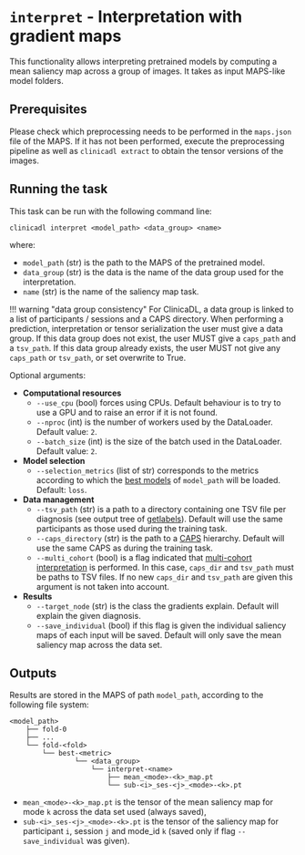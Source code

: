 # `interpret` - Interpretation with gradient maps

This functionality allows interpreting pretrained models by computing a mean saliency map
across a group of images. It takes as input MAPS-like model folders.

## Prerequisites

Please check which preprocessing needs to
be performed in the `maps.json` file of the MAPS. If it has
not been performed, execute the preprocessing pipeline as well as `clinicadl
extract` to obtain the tensor versions of the images.

<!--Some pretrained models are available to [download
here](https://aramislab.paris.inria.fr/files/data/models/dl/models_v002/). You
can download them using your navigator or the command line. For example, to get
the model "Image-based" with a single split type:

```
curl -k https://aramislab.paris.inria.fr/files/data/models/dl/models_v002/model_exp3_splits_1.tar.gz  -o model_exp3_splits_1.tar.gz
tar xf model_exp3_splits_1.tar.gz
```
-->

## Running the task
This task can be run with the following command line:
```Text
clinicadl interpret <model_path> <data_group> <name>

```
where:

- `model_path` (str) is the path to the MAPS of the pretrained model.
- `data_group` (str) is the data is the name of the data group used for the interpretation.
- `name` (str) is the name of the saliency map task.

!!! warning "data group consistency"
    For ClinicaDL, a data group is linked to a list of participants / sessions and a CAPS directory.
    When performing a prediction, interpretation or tensor serialization the user must give a data group.
    If this data group does not exist, the user MUST give a `caps_path` and a `tsv_path`.
    If this data group already exists, the user MUST not give any `caps_path` or `tsv_path`, or set overwrite to True.


Optional arguments:

- **Computational resources**
    - `--use_cpu` (bool) forces using CPUs. Default behaviour is to try to use a
      GPU and to raise an error if it is not found.
    - `--nproc` (int) is the number of workers used by the DataLoader. Default value: `2`.
    - `--batch_size` (int) is the size of the batch used in the DataLoader. Default value: `2`.
- **Model selection**
    - `--selection_metrics` (list of str) corresponds to the metrics according to which the 
    [best models](Train/Details.md#model-selection) of `model_path` will be loaded. Default: `loss`.
- **Data management**
    - `--tsv_path` (str) is a path to a directory containing one TSV file per diagnosis
    (see output tree of [getlabels](./TSVTools.md#getlabels---extract-labels-specific-to-alzheimers-disease)). 
    Default will use the same participants as those used during the training task.
    - `--caps_directory` (str) is the path to a [CAPS](https://aramislab.paris.inria.fr/clinica/docs/public/latest/CAPS/Introduction/) hierarchy.
    Default will use the same CAPS as during the training task.
    - `--multi_cohort` (bool) is a flag indicated that [multi-cohort interpretation](Train/Details.md#multi-cohort) is performed.
    In this case, `caps_dir` and `tsv_path` must be paths to TSV files. If no new `caps_dir` and `tsv_path` are 
    given this argument is not taken into account. 
- **Results**
    - `--target_node` (str) is the class the gradients explain. Default will explain
    the given diagnosis.
    - `--save_individual` (bool) if this flag is given the individual saliency maps of each input will be saved. 
      Default will only save the mean saliency map across the data set.
   

## Outputs

Results are stored in the MAPS of path `model_path`, according to
the following file system:
```
<model_path>
    ├── fold-0  
    ├── ...  
    └── fold-<fold>
        └── best-<metric>
                └── <data_group>
                    └── interpret-<name>
                        ├── mean_<mode>-<k>_map.pt
                        └── sub-<i>_ses-<j>_<mode>-<k>.pt
```
- `mean_<mode>-<k>_map.pt` is the tensor of the mean saliency map for mode `k` 
  across the data set used (always saved),
- `sub-<i>_ses-<j>_<mode>-<k>.pt` is the tensor of the saliency map for participant `i`, session `j`
  and mode_id `k` (saved only if flag `--save_individual` was given).
  